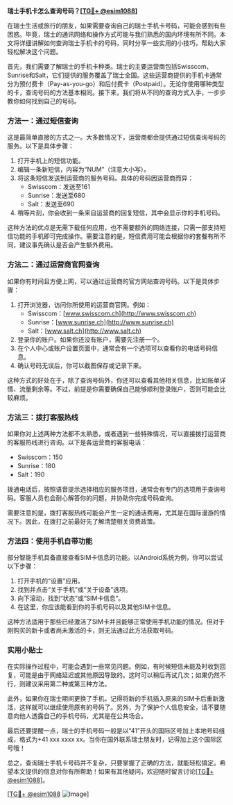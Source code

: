 **瑞士手机卡怎么查询号码？[[TG💪+ @esim1088](https://t.me/s/esim1088)]**

在瑞士生活或旅行的朋友，如果需要查询自己的瑞士手机卡号码，可能会感到有些困惑。毕竟，瑞士的通讯网络和操作方式可能与我们熟悉的国内环境有所不同。本文将详细讲解如何查询瑞士手机卡的号码，同时分享一些实用的小技巧，帮助大家轻松解决这个问题。

首先，我们需要了解瑞士的手机卡种类。瑞士的主要运营商包括Swisscom、Sunrise和Salt，它们提供的服务覆盖了瑞士全国。这些运营商提供的手机卡通常分为预付费卡（Pay-as-you-go）和后付费卡（Postpaid）。无论你使用哪种类型的卡，查询号码的方法基本相同。接下来，我们将从不同的查询方式入手，一步步教你如何找到自己的号码。

### 方法一：通过短信查询

这是最简单直接的方式之一。大多数情况下，运营商都会提供通过短信查询号码的服务。以下是具体步骤：

1. 打开手机上的短信功能。
2. 编辑一条新短信，内容为“NUM”（注意大小写）。
3. 将这条短信发送到运营商的服务号码。具体的号码因运营商而异：
   - Swisscom：发送至161
   - Sunrise：发送至680
   - Salt：发送至690
4. 稍等片刻，你会收到一条来自运营商的回复短信，其中会显示你的手机号码。

这种方法的优点是无需下载任何应用，也不需要额外的网络连接，只需一部支持短信功能的手机即可完成操作。需要注意的是，短信费用可能会根据你的套餐有所不同，建议事先确认是否会产生额外费用。

### 方法二：通过运营商官网查询

如果你有时间且方便上网，可以通过运营商的官方网站查询号码。以下是具体步骤：

1. 打开浏览器，访问你所使用的运营商官网。例如：
   - Swisscom：[www.swisscom.ch](http://www.swisscom.ch)
   - Sunrise：[www.sunrise.ch](http://www.sunrise.ch)
   - Salt：[www.salt.ch](http://www.salt.ch)
2. 登录你的账户。如果你还没有账户，需要先注册一个。
3. 在个人中心或账户设置页面中，通常会有一个选项可以查看你的电话号码信息。
4. 确认号码无误后，你可以截图保存或记录下来。

这种方式的好处在于，除了查询号码外，你还可以查看其他相关信息，比如账单详情、流量剩余等。不过，前提是你需要确保自己能够顺利登录账户，否则可能会比较麻烦。

### 方法三：拨打客服热线

如果你对上述两种方法都不太熟悉，或者遇到一些特殊情况，可以直接拨打运营商的客服热线进行咨询。以下是各运营商的客服电话：
- Swisscom：150
- Sunrise：180
- Salt：190

拨通电话后，按照语音提示选择相应的服务项目，通常会有专门的选项用于查询号码。客服人员也会耐心解答你的问题，并协助你完成号码查询。

需要注意的是，拨打客服热线可能会产生一定的通话费用，尤其是在国际漫游的情况下。因此，在拨打之前最好先了解清楚相关资费政策。

### 方法四：使用手机自带功能

部分智能手机具备直接查看SIM卡信息的功能。以Android系统为例，你可以尝试以下步骤：

1. 打开手机的“设置”应用。
2. 找到并点击“关于手机”或“关于设备”选项。
3. 向下滚动，找到“状态”或“SIM卡信息”。
4. 在这里，你应该能看到你的手机号码以及其他SIM卡信息。

这种方法适用于那些已经激活了SIM卡并且能够正常使用手机功能的情况。但对于刚购买的新卡或者尚未激活的卡，则无法通过此方法获取号码。

### 实用小贴士

在实际操作过程中，可能会遇到一些常见问题。例如，有时候短信未能及时收到回复，可能是由于网络延迟或其他原因导致的。这时可以稍后再试几次；如果仍然不行，则建议采用第二种或第三种方法。

此外，如果你在瑞士期间更换了手机，记得将新的手机插入原来的SIM卡后重新激活，这样就可以继续使用原有的号码了。另外，为了保护个人信息安全，请不要随意向他人透露自己的手机号码，尤其是在公共场合。

最后还要提醒一点，瑞士的手机号码一般是以“41”开头的国际区号加上本地号码组成，格式为+41 xxx xxxx xx。当你在国外联系瑞士朋友时，记得加上这个国际区号哦！

总之，查询瑞士手机卡号码并不复杂，只要掌握了正确的方法，就能轻松搞定。希望本文提供的信息对你有所帮助！如果有其他疑问，欢迎随时留言讨论[[TG💪+ @esim1088](https://t.me/s/esim1088)]。

[[TG💪+ @esim1088](https://t.me/s/esim1088) ![Image](https://i.postimg.cc/4NQfJmqS/Snipaste-2025-05-13-00-14-12.png)]